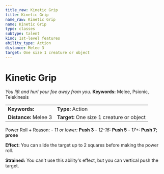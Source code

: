 ```yaml
---
title_raw: Kinetic Grip
title: Kinetic Grip
name_raw: Kinetic Grip
name: Kinetic Grip
type: classes
subtype: talent
kind: 1st-level features
ability_type: Action
distance: Melee 3
target: One size 1 creature or object
---
```


# Kinetic Grip

*You lift and hurl your foe away from you.* **Keywords:** Melee, Psionic, Telekinesis

|                       |                                           |
| :-------------------- | :---------------------------------------- |
| **Keywords:**         | **Type:** Action                          |
| **Distance:** Melee 3 | **Target:** One size 1 creature or object |

Power Roll + Reason: - *11 or lower:* **Push 3** - *12-16:* **Push 5** - *17+:* **Push 7; prone**

**Effect:** You can slide the target up to 2 squares before making the power roll.

**Strained:** You can't use this ability's effect, but you can vertical push the target.
